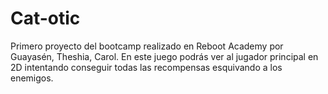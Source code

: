 # Cat-otic
Primero proyecto del bootcamp realizado en Reboot Academy por Guayasén, Theshia, Carol.
En este juego podrás ver al jugador principal en 2D intentando conseguir todas las recompensas esquivando a los enemigos.
